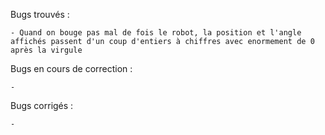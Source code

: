 
Bugs trouvés :

	- Quand on bouge pas mal de fois le robot, la position et l'angle affichés passent d'un coup d'entiers à chiffres avec enormement de 0 après la virgule
	
Bugs en cours de correction :

	-
	
Bugs corrigés :

	-
